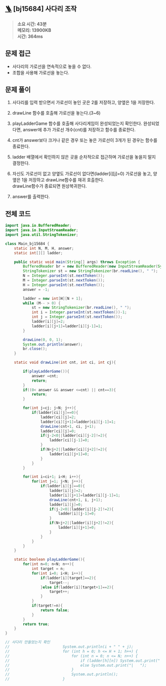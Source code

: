 ## [🪜](https://www.acmicpc.net/problem/15684) [bj15684] 사다리 조작

> **소요 시간: 43분<br>
> 메모리: 13900KB<br>
> 시간: 364ms**

## 문제 접근

- 사다리의 가로선을 연속적으로 놓을 수 없다.
- 조합을 사용해 가로선을 놓는다.

## 문제 풀이

1. 사다리를 입력 받으면서 가로선이 놓인 곳은 2를 저장하고, 양옆은 1을 저장한다.

2. drawLine 함수를 호출해 가로선을 놓는다.(3~6)

3. playLadderGame 함수를 호출해 사다리게임이 완성되었는지 확인한다. 완성되었다면, answer에 추가 가로선 개수(cnt)를 저장하고 함수를 종료한다.

4. cnt가 answer보다 크거나 같은 경우 또는 놓은 가로선이 3개가 된 경우는 함수를 종료한다.

5. ladder 배열에서 확인하지 않은 곳을 순차적으로 접근하며 가로선을 놓을지 말지 결정한다.

6. 자신도 가로선이 없고 양옆도 가로선이 없다면(ladder[i][j]=0) 가로선을 놓고, 양옆은 1을 저장하고 drawLine함수를 재귀 호출한다.<br> 
drawLine함수가 종료되면 원상복귀한다.<br>

7. answer를 출력한다.

## 전체 코드

```java
import java.io.BufferedReader;
import java.io.InputStreamReader;
import java.util.StringTokenizer;

class Main_bj15684 {
    static int N, M, H, answer;
    static int[][] ladder;

    public static void main(String[] args) throws Exception {
        BufferedReader br = new BufferedReader(new InputStreamReader(System.in));
        StringTokenizer st = new StringTokenizer(br.readLine(), " ");
        N = Integer.parseInt(st.nextToken());
        M = Integer.parseInt(st.nextToken());
        H = Integer.parseInt(st.nextToken());
        answer = -1;

        ladder = new int[H][N + 1];
        while (M-- > 0) {
            st = new StringTokenizer(br.readLine(), " ");
            int i = Integer.parseInt(st.nextToken())-1;
            int j = Integer.parseInt(st.nextToken());
            ladder[i][j]=2;
            ladder[i][j+1]=ladder[i][j-1]=1;
        }

        drawLine(0, 0, 1);
        System.out.println(answer);
        br.close();
    }

    static void drawLine(int cnt, int ci, int cj){

        if(playLadderGame()){
            answer =cnt;
            return;
        }
        if((0< answer && answer <=cnt) || cnt==3){
            return;
        }

        for(int j=cj; j<N; j++){
            if(ladder[ci][j]==0){
                ladder[ci][j]=2;
                ladder[ci][j+1]=ladder[ci][j-1]=1;
                drawLine(cnt+1, ci, j+1);
                ladder[ci][j]=0;
                if(j-2<0||ladder[ci][j-2]!=2){
                    ladder[ci][j-1]=0;
                }
                if(N<j+2||ladder[ci][j+2]!=2){
                    ladder[ci][j+1]=0;
                }
            }
        }

        for(int i=ci+1; i<H; i++){
            for(int j=1; j<N; j++){
                if(ladder[i][j]==0){
                    ladder[i][j]=2;
                    ladder[i][j+1]=ladder[i][j-1]=1;
                    drawLine(cnt+1, i, j+1);
                    ladder[i][j]=0;
                    if(j-2<0||ladder[i][j-2]!=2){
                        ladder[i][j-1]=0;
                    }
                    if(N<j+2||ladder[i][j+2]!=2){
                        ladder[i][j+1]=0;
                    }
                }
            }
        }
    }

    static boolean playLadderGame(){
        for(int n=0; n<N; n++){
            int target = n;
            for(int i=0; i<H; i++){
                if(ladder[i][target]==2){
                    target--;
                }else if(ladder[i][target+1]==2){
                    target++;
                }
            }
            if(target!=n){
                return false;
            }
        }
        return true;
    }
}

// 사다리 만들었는지 확인
//                        System.out.println(i + " " + j);
//                        for (int h = 0; h <= H + 1; h++) {
//                            for (int n = 0; n <= N; n++) {
//                                if (ladder[h][n]) System.out.print("|---");
//                                else System.out.print("|   ");
//                            }
//                            System.out.println();
//                        }
```
